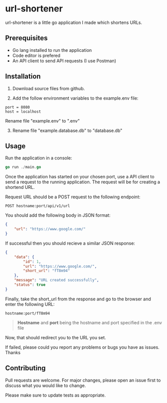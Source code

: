 # url-shortener

url-shortener is a little go application I made which shortens URLs.

## Prerequisites
- Go lang installed to run the application 
- Code editor is prefered
- An API client to send API requests (I use Postman)

## Installation

1)  Download source files from github.

2)  Add the follow environment variables to the example.env file:
```env
port = 8080
host = localhost
```
Rename file "example.env" to ".env"

3)  Rename file "example.database.db" to "database.db"
## Usage

Run the application in a console:
```go
go run ./main.go
```
Once the application has started on your chosen port, use a API client to send a request to the running application.
The request will be for creating a shortend URL.

Request URL should be a POST request to the following endpoint:
```
POST hostname:port/api/v1/url
```
You should add the following body in JSON format: 
```json
{
    "url": "https://www.google.com/"
}
```

If successful then you should recieve a similar JSON response:
```json
{
    "data": {
        "id": 1,
        "url": "https://www.google.com/",
        "short_url": "fT8m94"
    },
    "message": "URL created successfully",
    "status": true
}
```
Finally, take the short_url from the response and go to the browser and enter the following URL:
```
hostname:port/fT8m94
```
> **Hostname** and **port** being the hostname and port specified in the .env file

Now, that should redirect you to the URL you set.

If failed, please could you report any problems or bugs you have as issues. Thanks 

## Contributing
Pull requests are welcome. For major changes, please open an issue first to discuss what you would like to change.

Please make sure to update tests as appropriate.
